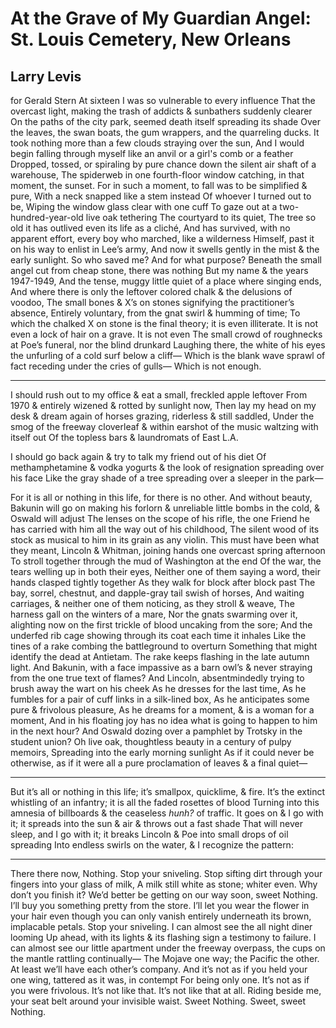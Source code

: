 # At the Grave of My Guardian Angel: St. Louis Cemetery, New Orleans
## Larry Levis
for Gerald Stern
At sixteen I was so vulnerable to every influence
That the overcast light, making the trash of addicts & sunbathers suddenly
clearer
On the paths of the city park, seemed death itself spreading its shade
Over the leaves, the swan boats, the gum wrappers, and the quarreling ducks.
It took nothing more than a few clouds straying over the sun,
And I would begin falling through myself like an anvil or a girl's comb or a
feather
Dropped, tossed, or spiraling by pure chance down the silent air shaft of a
warehouse,
The spiderweb in one fourth-floor window catching, in that moment, the sunset.
For in such a moment, to fall was to be simplified & pure,
With a neck snapped like a stem instead
Of whoever I turned out to be,
Wiping the window glass clear with one cuff
To gaze out at a two-hundred-year-old live oak tethering
The courtyard to its quiet,
The tree so old it has outlived even its life as a cliché,
And has survived, with no apparent effort, every boy who marched, like a
wilderness
Himself, past it on his way to enlist in Lee’s army,
And now it swells gently in the mist & the early sunlight.
So who saved me? And for what purpose?
Beneath the small angel cut from cheap stone, there was nothing
But my name & the years 1947-1949,
And the tense, muggy little quiet of a place where singing ends,
And where there is only the leftover colored chalk & the delusions of voodoo,
The small bones & X’s on stones signifying the practitioner’s absence,
Entirely voluntary, from the gnat swirl & humming of time;
To which the chalked X on stone is the final theory; it is even illiterate.
It is not even a lock of hair on a grave. It is not even
The small crowd of roughnecks at Poe’s funeral, nor the blind drunkard
Laughing there, the white of his eyes the unfurling of a cold surf below a
cliff—
Which is the blank wave sprawl of fact receding under the cries of gulls—
Which is not enough.

 *****

I should rush out to my office  & eat a small, freckled apple leftover
From 1970 & entirely wizened & rotted by sunlight now,
Then lay my head on my desk & dream again of horses grazing, riderless & still
saddled,
Under the smog of the freeway cloverleaf & within earshot of the music
waltzing with itself out
Of the topless bars & laundromats of East L.A.

I should go back again & try to talk my friend out of his diet
Of methamphetamine & vodka yogurts & the look of resignation spreading over
his face
Like the gray shade of a tree spreading over a sleeper in the park—

For it is all or nothing in this life, for there is no other.
And without beauty, Bakunin will go on making his forlorn & unreliable little
bombs in the cold, & Oswald will adjust
The lenses on the scope of his rifle, the one
Friend he has carried with him all the way out of his childhood,
The silent wood of its stock as musical to him in its grain as any violin.
This must have been what they meant,
Lincoln & Whitman, joining hands one overcast spring afternoon
To stroll together through the mud of Washington at the end
Of the war, the tears welling up in both their eyes,
Neither one of them saying a word, their hands clasped tightly together
As they walk for block after block past
The bay, sorrel, chestnut, and dapple-gray tail swish of horses,
And waiting carriages, & neither one of them noticing, as they stroll & weave,
The harness gall on the winters of a mare,
Nor the gnats swarming over it, alighting now on the first trickle of blood
uncaking from the sore;
And the underfed rib cage showing through its coat each time it inhales
Like the tines of a rake combing the battleground to overturn
Something that might identify the dead at Antietam.
The rake keeps flashing in the late autumn light.
And Bakunin, with a face impassive as a barn owl’s & never straying from the
one true text of flames?
And Lincoln, absentmindedly trying to brush away the wart on his cheek
As he dresses for the last time,
As he fumbles for a pair of cuff links in a silk-lined box,
As he anticipates some pure & frivolous pleasure,
As he dreams for a moment, & is a woman for a moment,
And in his floating joy has no idea what is going to happen to him in the next
hour?
And Oswald dozing over a pamphlet by Trotsky in the student union?
Oh live oak, thoughtless beauty in a century of pulpy memoirs,
Spreading into the early morning sunlight
As if it could never be otherwise, as if it were all a pure proclamation of
leaves & a final quiet—

 *****

But it’s all or nothing in this life; it’s smallpox, quicklime,  & fire.
It’s the extinct whistling of an infantry; it is all the faded rosettes of
blood
Turning into this amnesia of billboards & the ceaseless _hunh?_ of traffic.
It goes on  & I go with it; it spreads into the sun & air & throws out a fast
shade
That will never sleep, and I go with it; it breaks Lincoln & Poe into small
drops of oil spreading
Into endless swirls on the water, & I recognize the pattern:

 *****

There there now, Nothing.
Stop your sniveling. Stop sifting dirt through your fingers into your glass of
milk,
A milk still white as stone; whiter even. Why don’t you finish it?
We’d better be getting on our way soon, sweet Nothing.
I’ll buy you something pretty from the store.
I’ll let you wear the flower in your hair even though you can only vanish
entirely underneath its brown, implacable petals.
Stop your sniveling. I can almost see the all night diner looming
Up ahead, with its lights  & its flashing sign a testimony to failure.
I can almost see our little apartment under the freeway overpass, the cups on
the mantle rattling continually—
The Mojave one way; the Pacific the other.
At least we’ll have each other’s company.
And it’s not as if you held your one wing, tattered as it was, in contempt
For being only one. It’s not as if you were frivolous.
It’s not like that. It’s not like that at all.
Riding beside me, your seat belt around your invisible waist. Sweet Nothing.
Sweet, sweet Nothing.